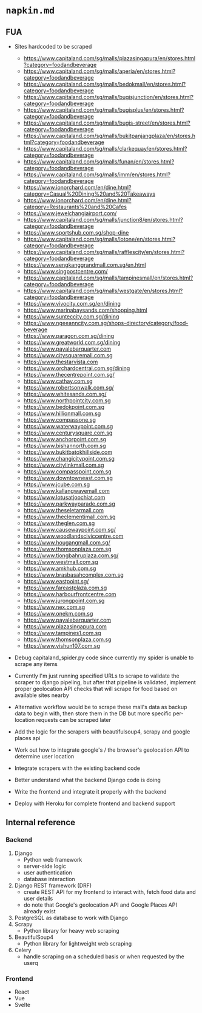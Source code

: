 # `napkin.md`

## FUA

* Sites hardcoded to be scraped
    * https://www.capitaland.com/sg/malls/plazasingapura/en/stores.html?category=foodandbeverage
    * https://www.capitaland.com/sg/malls/aperia/en/stores.html?category=foodandbeverage
    * https://www.capitaland.com/sg/malls/bedokmall/en/stores.html?category=foodandbeverage
    * https://www.capitaland.com/sg/malls/bugisjunction/en/stores.html?category=foodandbeverage
    * https://www.capitaland.com/sg/malls/bugisplus/en/stores.html?category=foodandbeverage
    * https://www.capitaland.com/sg/malls/bugis-street/en/stores.html?category=foodandbeverage
    * https://www.capitaland.com/sg/malls/bukitpanjangplaza/en/stores.html?category=foodandbeverage
    * https://www.capitaland.com/sg/malls/clarkequay/en/stores.html?category=foodandbeverage
    * https://www.capitaland.com/sg/malls/funan/en/stores.html?category=foodandbeverage
    * https://www.capitaland.com/sg/malls/imm/en/stores.html?category=foodandbeverage
    * https://www.ionorchard.com/en/dine.html?category=Casual%20Dining%20and%20Takeaways
    * https://www.ionorchard.com/en/dine.html?category=Restaurants%20and%20Cafes
    * https://www.jewelchangiairport.com/
    * https://www.capitaland.com/sg/malls/junction8/en/stores.html?category=foodandbeverage
    * https://www.sportshub.com.sg/shop-dine
    * https://www.capitaland.com/sg/malls/lotone/en/stores.html?category=foodandbeverage
    * https://www.capitaland.com/sg/malls/rafflescity/en/stores.html?category=foodandbeverage
    * https://www.sengkanggrandmall.com.sg/en.html
    * https://www.singpostcentre.com/
    * https://www.capitaland.com/sg/malls/tampinesmall/en/stores.html?category=foodandbeverage
    * https://www.capitaland.com/sg/malls/westgate/en/stores.html?category=foodandbeverage
    * https://www.vivocity.com.sg/en/dining
    * https://www.marinabaysands.com/shopping.html
    * https://www.sunteccity.com.sg/dining
    * https://www.ngeeanncity.com.sg/shops-directory/category/food-beverage
    * https://www.paragon.com.sg/dining
    * https://www.greatworld.com.sg/dining
    * https://www.payalebarquarter.com
    * https://www.citysquaremall.com.sg
    * https://www.thestarvista.com
    * https://www.orchardcentral.com.sg/dining
    * https://www.thecentrepoint.com.sg/
    * https://www.cathay.com.sg
    * https://www.robertsonwalk.com.sg/
    * https://www.whitesands.com.sg/
    * https://www.northpointcity.com.sg
    * https://www.bedokpoint.com.sg
    * https://www.hillionmall.com.sg
    * https://www.compassone.sg
    * https://www.waterwaypoint.com.sg
    * https://www.centurysquare.com.sg
    * https://www.anchorpoint.com.sg
    * https://www.bishannorth.com.sg
    * https://www.bukitbatokhillside.com
    * https://www.changicitypoint.com.sg
    * https://www.citylinkmall.com.sg
    * https://www.compasspoint.com.sg
    * https://www.downtowneast.com.sg
    * https://www.jcube.com.sg
    * https://www.kallangwavemall.com
    * https://www.lotusatjoochiat.com
    * https://www.parkwayparade.com.sg
    * https://www.theseletarmall.com
    * https://www.theclementimall.com.sg
    * https://www.theglen.com.sg
    * https://www.causewaypoint.com.sg/
    * https://www.woodlandsciviccentre.com
    * https://www.hougangmall.com.sg/
    * https://www.thomsonplaza.com.sg
    * https://www.tiongbahruplaza.com.sg/
    * https://www.westmall.com.sg
    * https://www.amkhub.com.sg
    * https://www.brasbasahcomplex.com.sg
    * https://www.eastpoint.sg/
    * https://www.fareastplaza.com.sg
    * https://www.harbourfrontcentre.com
    * https://www.jurongpoint.com.sg
    * https://www.nex.com.sg
    * https://www.onekm.com.sg
    * https://www.payalebarquarter.com
    * https://www.plazasingapura.com
    * https://www.tampines1.com.sg
    * https://www.thomsonplaza.com.sg
    * https://www.yishun107.com.sg

* Debug capitaland_spider.py code since currently my spider is unable to scrape any items
* Currently I'm just running specified URLs to scrape to validate the scraper to django pipeling, but after that pipeline is validated, implement proper geolocation API checks that will scrape for food based on available sites nearby
* Alternative workflow would be to scrape these mall's data as backup data to begin with, then store them in the DB but more specific per-location requests can be scraped later
* Add the logic for the scrapers with beautifulsoup4, scrapy and google places api
* Work out how to integrate google's / the browser's geolocation API to determine user location
* Integrate scrapers with the existing backend code
* Better understand what the backend Django code is doing 
* Write the frontend and integrate it properly with the backend
* Deploy with Heroku for complete frontend and backend support

## Internal reference

### Backend

1. Django
    * Python web framework
    * server-side logic
    * user authentication
    * database interaction
2. Django REST framework (DRF)
    * create REST API for my frontend to interact with, fetch food data and user details
    * do note that Google's geolocation API and Google Places API already exist
3. PostgreSQL as database to work with Django
4. Scrapy
    * Python library for heavy web scraping
5. BeautifulSoup4
    * Python library for lightweight web scraping
6. Celery
    * handle scraping on a scheduled basis or when requested by the userq

### Frontend

* React
* Vue
* Svelte